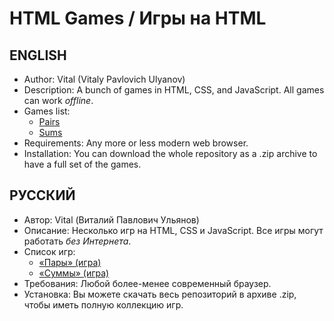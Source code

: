 # HTML Games / Игры на HTML
## ENGLISH
* Author: Vital (Vitaly Pavlovich Ulyanov)
* Description: A bunch of games in HTML, CSS, and JavaScript. All games can work *offline*.
* Games list:
    - [Pairs](Pairs)
    - [Sums](Sums)
* Requirements: Any more or less modern web browser.
* Installation: You can download the whole repository as a .zip archive to have a full set of the games.

## РУССКИЙ
* Автор: Vital (Виталий Павлович Ульянов)
* Описание: Несколько игр на HTML, CSS и JavaScript. Все игры могут работать *без Интернета*.
* Список игр:
    - [«Пары» (игра)](Pairs)
    - [«Суммы» (игра)](Sums)
* Требования: Любой более-менее современный браузер.
* Установка: Вы можете скачать весь репозиторий в архиве .zip, чтобы иметь полную коллекцию игр.